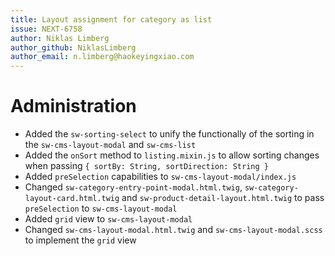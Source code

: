 ```yaml
---
title: Layout assignment for category as list
issue: NEXT-6758
author: Niklas Limberg
author_github: NiklasLimberg
author_email: n.limberg@haokeyingxiao.com
---
```

# Administration
* Added the `sw-sorting-select` to unify the functionally of the sorting in the `sw-cms-layout-modal` and `sw-cms-list`
* Added the `onSort` method to `listing.mixin.js` to allow sorting changes when passing `{ sortBy: String, sortDirection: String }`
* Added `preSelection` capabilities to `sw-cms-layout-modal/index.js`
* Changed `sw-category-entry-point-modal.html.twig`, `sw-category-layout-card.html.twig` and `sw-product-detail-layout.html.twig` to pass `preSelection` to `sw-cms-layout-modal`
* Added `grid` view to `sw-cms-layout-modal`
* Changed `sw-cms-layout-modal.html.twig` and `sw-cms-layout-modal.scss` to implement the `grid` view
